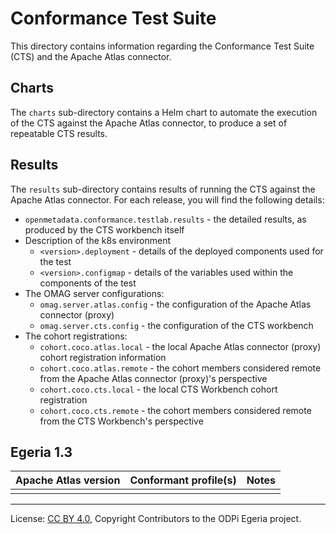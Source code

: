 <!-- SPDX-License-Identifier: CC-BY-4.0 -->
<!-- Copyright Contributors to the ODPi Egeria project. -->

# Conformance Test Suite

This directory contains information regarding the Conformance Test Suite (CTS) and the Apache Atlas connector.

## Charts

The `charts` sub-directory contains a Helm chart to automate the execution of the CTS against the Apache Atlas
connector, to produce a set of repeatable CTS results.

## Results

The `results` sub-directory contains results of running the CTS against the Apache Atlas connector. For each release,
you will find the following details:

- `openmetadata.conformance.testlab.results` - the detailed results, as produced by the CTS workbench itself
- Description of the k8s environment
    - `<version>.deployment` - details of the deployed components used for the test
    - `<version>.configmap` - details of the variables used within the components of the test
- The OMAG server configurations:
    - `omag.server.atlas.config` - the configuration of the Apache Atlas connector (proxy)
    - `omag.server.cts.config` - the configuration of the CTS workbench
- The cohort registrations:
    - `cohort.coco.atlas.local` - the local Apache Atlas connector (proxy) cohort registration information
    - `cohort.coco.atlas.remote` - the cohort members considered remote from the Apache Atlas connector (proxy)'s perspective
    - `cohort.coco.cts.local` - the local CTS Workbench cohort registration
    - `cohort.coco.cts.remote` - the cohort members considered remote from the CTS Workbench's perspective

## Egeria 1.3

| Apache Atlas version | Conformant profile(s) | Notes |
| :--- | :--- | :--- |
|  |  |


----
License: [CC BY 4.0](https://creativecommons.org/licenses/by/4.0/),
Copyright Contributors to the ODPi Egeria project.
